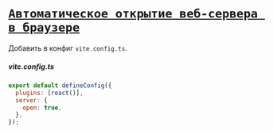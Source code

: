 # [`Автоматическое открытие веб-сервера в браузере`](./index.md)

Добавить в конфиг `vite.config.ts`.

##### vite.config.ts

```js
export default defineConfig({
  plugins: [react()],
  server: {
    open: true,
  },
});
```
